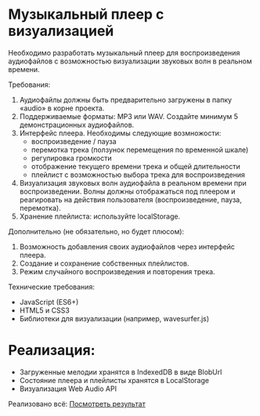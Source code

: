 # Музыкальный плеер с визуализацией

Необходимо разработать музыкальный плеер для воспроизведения аудиофайлов с возможностью визуализации звуковых волн в реальном времени.

Требования:
  1. Аудиофайлы должны быть предварительно загружены в папку «audio» в корне проекта.
  2. Поддерживаемые форматы: MP3 или WAV. Создайте минимум 5 демонстрационных аудиофайлов.
  3. Интерфейс плеера. Необходимы следующие возмножости:
      - воспроизведение / пауза
      - перемотка трека (ползунок перемещения по временной шкале)
      - регулировка громкости
      - отображение текущего времени трека и общей длительности
      - плейлист с возможностью выбора трека для воспроизведения
  4. Визуализация звуковых волн аудиофайла в реальном времени при воспроизведении. Волны должны отображаться под плеером и реагировать на действия пользователя (воспроизведение, пауза, перемотка).
  5. Хранение плейлиста: используйте localStorage.

Дополнительно (не обязательно, но будет плюсом):
  1. Возможность добавления своих аудиофайлов через интерфейс плеера.
  2. Создание и сохранение собственных плейлистов.
  3. Режим случайного воспроизведения и повторения трека.

Технические требования:
  - JavaScript (ES6+)
  - HTML5 и CSS3
  - Библиотеки для визуализации (например, wavesurfer.js)

# Реализация:
  - Загруженные мелодии хранятся в IndexedDB в виде BlobUrl
  - Состояние плеера и плейлисты хранятся в LocalStorage
  - Визуализация Web Audio API

Реализовано всё: <a href="https://ten666u.github.io/musicPlayer/src/">Посмотреть результат</a>
